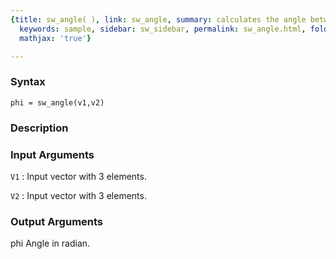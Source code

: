 ```yaml
---
{title: sw_angle( ), link: sw_angle, summary: calculates the angle between 2 vectors,
  keywords: sample, sidebar: sw_sidebar, permalink: sw_angle.html, folder: swfiles,
  mathjax: 'true'}

---
```


### Syntax

`phi = sw_angle(v1,v2)`

### Description



### Input Arguments

`V1`
: Input vector with 3 elements.

`V2`
: Input vector with 3 elements.

### Output Arguments

phi   Angle in radian.

